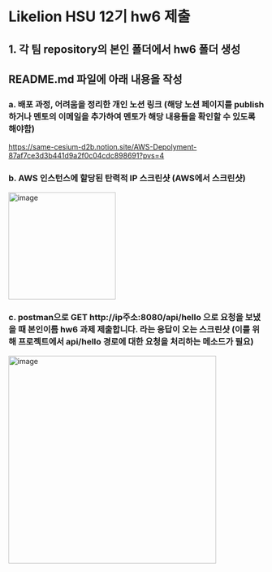 # Likelion HSU 12기 hw6 제출
## 1. 각 팀 repository의 본인 폴더에서 hw6 폴더 생성
## README.md 파일에 아래 내용을 작성
### a. 배포 과정, 어려움을 정리한 개인 노션 링크 (해당 노션 페이지를 publish 하거나 멘토의 이메일을 추가하여 멘토가 해당 내용들을 확인할 수 있도록 해야함)
https://same-cesium-d2b.notion.site/AWS-Depolyment-87af7ce3d3b441d9a2f0c04cdc898691?pvs=4
### b. AWS 인스턴스에 할당된 탄력적 IP 스크린샷 (AWS에서 스크린샷)
<img width="211" alt="image" src="https://github.com/HSU-Likelion-Backend-12th/team-3/assets/77336664/e86d09de-2daa-42f5-91aa-a0598909eb8d">

### c. postman으로 GET http://ip주소:8080/api/hello 으로 요청을 보냈을 때 본인이름 hw6 과제 제출합니다. 라는 응답이 오는 스크린샷 (이를 위해 프로젝트에서 api/hello 경로에 대한 요청을 처리하는 메소드가 필요)
<img width="409" alt="image" src="https://github.com/HSU-Likelion-Backend-12th/team-3/assets/77336664/19314110-2bca-42e7-b96c-2f9e0acfeca2">
